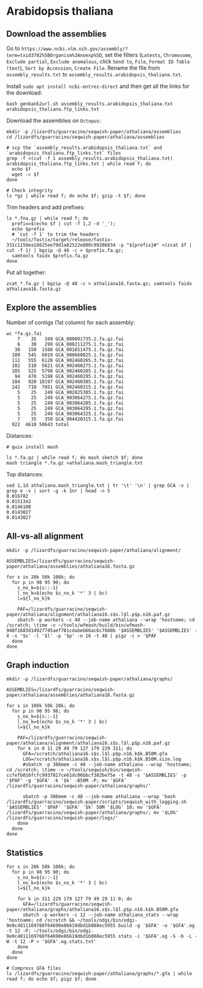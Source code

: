 # Arabidopsis thaliana

## Download the assemblies

Go to `https://www.ncbi.nlm.nih.gov/assembly/?term=txid3702%5BOrganism%3Anoexp%5D`, set the filters
(`Latests`, `Chromosome`, `Exclude partial`, `Exclude anomalous`, click `Send to`, `File`, `Format ID Table (text`),
`Sort by Accession`, `Create File`. Rename the file from `assembly_results.txt` to `assembly_results.arabidopsis_thaliana.txt`.

Install `sudo apt install ncbi-entrez-direct` and then get all the links for the download:

```shell
bash genbank2url.sh assembly_results.arabidopsis_thaliana.txt arabidopsis_thaliana.ftp_links.txt
```

Download the assemblies on `Octopus`:

```shell
mkdir -p /lizardfs/guarracino/seqwish-paper/athaliana/assemblies
cd /lizardfs/guarracino/seqwish-paper/athaliana/assemblies

# scp the `assembly_results.arabidopsis_thaliana.txt` and `arabidopsis_thaliana.ftp_links.txt` files
grep -f <(cut -f 1 assembly_results.arabidopsis_thaliana.txt) arabidopsis_thaliana.ftp_links.txt | while read f; do
  echo $f
  wget -c $f
done

# Check integrity
ls *gz | while read f; do echo $f; gzip -t $f; done
```

Trim headers and add prefixes:

```shell
ls *.fna.gz | while read f; do
  prefix=$(echo $f | cut -f 1,2 -d '_');
  echo $prefix
  # `cut -f 1` to trim the headers
  ~/tools/fastix/target/release/fastix-331c1159ea16625ee79d1a82522e800c99206834 -p "${prefix}#" <(zcat $f | cut -f 1) | bgzip -@ 48 -c > $prefix.fa.gz;
  samtools faidx $prefix.fa.gz
done
```

Put all together:

```shell
zcat *.fa.gz | bgzip -@ 48 -c > athaliana16.fasta.gz; samtools faidx athaliana16.fasta.gz
```


## Explore the assemblies

Number of contigs (1st column) for each assembly:

```shell
wc *fa.gz.fai
    7    35   349 GCA_000001735.2.fa.gz.fai
    6    30   299 GCA_000211275.1.fa.gz.fai
   30   150  1588 GCA_001651475.1.fa.gz.fai
  109   545  6019 GCA_900660825.1.fa.gz.fai
  111   555  6128 GCA_902460265.3.fa.gz.fai
  102   510  5621 GCA_902460275.1.fa.gz.fai
  105   525  5798 GCA_902460285.1.fa.gz.fai
   94   470  5198 GCA_902460295.1.fa.gz.fai
  184   920 10197 GCA_902460305.1.fa.gz.fai
  142   710  7851 GCA_902460315.1.fa.gz.fai
    5    25   249 GCA_902825305.1.fa.gz.fai
    5    25   249 GCA_903064275.1.fa.gz.fai
    5    25   249 GCA_903064285.1.fa.gz.fai
    5    25   249 GCA_903064295.1.fa.gz.fai
    5    25   249 GCA_903064325.1.fa.gz.fai
    7    35   350 GCA_904420315.1.fa.gz.fai
  922  4610 50643 total
```

Distances:

```shell
# guix install mash

ls *.fa.gz | while read f; do mash sketch $f; done
mash triangle *.fa.gz >athaliana.mash_triangle.txt
```

Top distances:

```shell
sed 1,1d athaliana.mash_triangle.txt | tr '\t' '\n' | grep GCA -v | grep e -v | sort -g -k 1nr | head -n 5
0.016782
0.0151342
0.0146108
0.0143027
0.0143027
```

## All-vs-all alignment

```shell
mkdir -p /lizardfs/guarracino/seqwish-paper/athaliana/alignment/

ASSEMBLIES=/lizardfs/guarracino/seqwish-paper/athaliana/assemblies/athaliana16.fasta.gz

for s in 20k 50k 100k; do
  for p in 98 95 90; do
    s_no_k=${s::-1}
    l_no_k=$(echo $s_no_k '*' 3 | bc)
    l=${l_no_k}k
    
    PAF=/lizardfs/guarracino/seqwish-paper/athaliana/alignment/athaliana16.s$s.l$l.p$p.n16.paf.gz
    sbatch -p workers -c 48 --job-name athaliana --wrap 'hostname; cd /scratch; \time -v ~/tools/wfmash/build/bin/wfmash-948f1683d14927745aef781cdabeb66ac6c7880b '$ASSEMBLIES' '$ASSEMBLIES' -X -s '$s' -l '$l' -p '$p' -n 16 -t 48 | pigz -c > '$PAF
  done
done
```

## Graph induction

```shell
mkdir -p /lizardfs/guarracino/seqwish-paper/athaliana/graphs/

ASSEMBLIES=/lizardfs/guarracino/seqwish-paper/athaliana/assemblies/athaliana16.fasta.gz

for s in 100k 50k 20k; do
  for p in 90 95 98; do
    s_no_k=${s::-1}
    l_no_k=$(echo $s_no_k '*' 3 | bc)
    l=${l_no_k}k
    
    PAF=/lizardfs/guarracino/seqwish-paper/athaliana/alignment/athaliana16.s$s.l$l.p$p.n16.paf.gz
    for k in 0 11 29 49 79 127 179 229 311; do
      GFA=/scratch/athaliana16.s$s.l$l.p$p.n16.k$k.B50M.gfa
      LOG=/scratch/athaliana16.s$s.l$l.p$p.n16.k$k.B50M.size.log
      #sbatch -p 386mem -c 48 --job-name athaliana --wrap 'hostname; cd /scratch; \time -v ~/tools/seqwish/bin/seqwish-ccfefb016fcfc9937817ce61dc06bbcf382be75e -t 48 -s '$ASSEMBLIES' -p '$PAF' -g '$GFA' -k '$k' -B50M -P; mv '$GFA' /lizardfs/guarracino/seqwish-paper/athaliana/graphs/'
    
      sbatch -p 386mem -c 48 --job-name athaliana --wrap 'bash /lizardfs/guarracino/seqwish-paper/scripts/seqwish_with_logging.sh '$ASSEMBLIES' '$PAF' '$GFA' '$k' 50M '$LOG' 10; mv '$GFA' /lizardfs/guarracino/seqwish-paper/athaliana/graphs/; mv '$LOG' /lizardfs/guarracino/seqwish-paper/logs/'
    done
  done
done
```

## Statistics

```shell
for s in 20k 50k 100k; do
  for p in 98 95 90; do
    s_no_k=${s::-1}
    l_no_k=$(echo $s_no_k '*' 3 | bc)
    l=${l_no_k}k
    
    for k in 311 229 179 127 79 49 29 11 0; do
      GFA=/lizardfs/guarracino/seqwish-paper/athaliana/graphs/athaliana16.s$s.l$l.p$p.n16.k$k.B50M.gfa
      sbatch -p workers -c 12 --job-name athaliana_stats --wrap 'hostname; cd /scratch && ~/tools/odgi/bin/odgi-9e9c4811169760f64690e86619dbd1b088ec5955 build -g '$GFA' -o '$GFA'.og -t 12 -P; ~/tools/odgi/bin/odgi-9e9c4811169760f64690e86619dbd1b088ec5955 stats -i '$GFA'.og -S -b -L -W -t 12 -P > '$GFA'.og.stats.txt'
    done
  done
done

# Compress GFA files
ls /lizardfs/guarracino/seqwish-paper/athaliana/graphs/*.gfa | while read f; do echo $f; pigz $f; done
```
